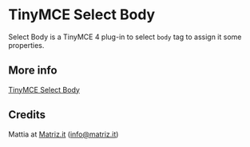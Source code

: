 # TinyMCE Select Body

Select Body is a TinyMCE 4 plug-in to select `body` tag to assign it some properties.

## More info

[TinyMCE Select Body](http://www.matriz.it/projects/tinymce-select-body/ "Matriz | Projects | TinyMCE-Select-Body")

## Credits

Mattia at [Matriz.it](http://www.matriz.it/) (info@matriz.it)